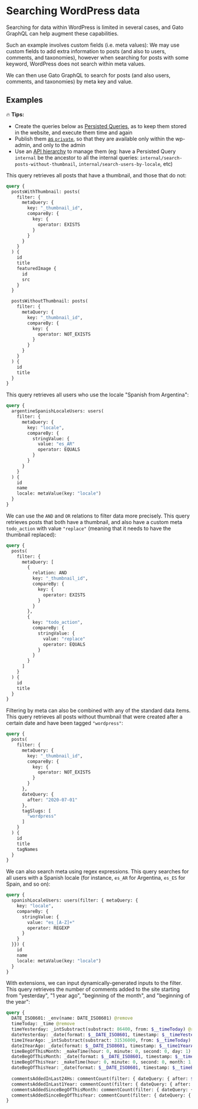 # Searching WordPress data

Searching for data within WordPress is limited in several cases, and Gato GraphQL can help augment these capabilities.

Such an example involves custom fields (i.e. meta values): We may use custom fields to add extra information to posts (and also to users, comments, and taxonomies), however when searching for posts with some keyword, WordPress does not search within meta values.

We can then use Gato GraphQL to search for posts (and also users, comments, and taxonomies) by meta key and value.

## Examples

<div class="doc-highlight" markdown=1>

🔥 **Tips:**

- Create the queries below as [Persisted Queries](https://gatographql.com/guides/use/creating-a-persisted-query/), as to keep them stored in the website, and execute them time and again
- Publish them [as `private`](https://gatographql.com/guides/special-features/public-private-and-password-protected-endpoints/), so that they are available only within the wp-admin, and only to the admin
- Use an [API hierarchy](https://gatographql.com/guides/use/creating-an-api-hierarchy/) to manage them (eg: have a Persisted Query `internal` be the ancestor to all the internal queries: `internal/search-posts-without-thumbnail`, `internal/search-users-by-locale`, etc)

</div>

This query retrieves all posts that have a thumbnail, and those that do not:

```graphql
query {
  postsWithThumbnail: posts(
    filter: {
      metaQuery: {
        key: "_thumbnail_id",
        compareBy: {
          key: {
            operator: EXISTS
          }
        }
      }
    }
  ) {
    id
    title
    featuredImage {
      id
      src
    }
  }

  postsWithoutThumbnail: posts(
    filter: {
      metaQuery: {
        key: "_thumbnail_id",
        compareBy: {
          key: {
            operator: NOT_EXISTS
          }
        }
      }
    }
  ) {
    id
    title
  }
}
```

This query retrieves all users who use the locale "Spanish from Argentina":

```graphql
query {
  argentineSpanishLocaleUsers: users(
    filter: {
      metaQuery: {
        key: "locale",
        compareBy: {
          stringValue: {
            value: "es_AR"
            operator: EQUALS
          }
        }
      }
    }
  ) {
    id
    name
    locale: metaValue(key: "locale")
  }
}
```

We can use the `AND` and `OR` relations to filter data more precisely. This query retrieves posts that both have a thumbnail, and also have a custom meta `todo_action` with value `"replace"` (meaning that it needs to have the thumbnail replaced):

```graphql
query {
  posts(
    filter: {
      metaQuery: [
        {
          relation: AND
          key: "_thumbnail_id",
          compareBy: {
            key: {
              operator: EXISTS
            }
          }
        },
        {
          key: "todo_action",
          compareBy: {
            stringValue: {
              value: "replace"
              operator: EQUALS
            }
          }
        }
      ]
    }
  ) {
    id
    title
  }
}
```

Filtering by meta can also be combined with any of the standard data items. This query retrieves all posts without thumbnail that were created after a certain date and have been tagged `"wordpress"`:

```graphql
query {
  posts(
    filter: {
      metaQuery: {
        key: "_thumbnail_id",
        compareBy: {
          key: {
            operator: NOT_EXISTS
          }
        }
      },
      dateQuery: {
        after: "2020-07-01"
      },
      tagSlugs: [
        "wordpress"
      ]
    }
  ) {
    id
    title
    tagNames
  }
}
```

We can also search meta using regex expressions. This query searches for all users with a Spanish locale (for instance, `es_AR` for Argentina, `es_ES` for Spain, and so on):

```graphql
query {
  spanishLocaleUsers: users(filter: { metaQuery: {
    key: "locale",
    compareBy: {
      stringValue: {
        value: "es_[A-Z]+"
        operator: REGEXP
      }
    }
  }}) {
    id
    name
    locale: metaValue(key: "locale")
  }
}
```

With extensions, we can input dynamically-generated inputs to the filter. This query retrieves the number of comments added to the site starting from "yesterday", "1 year ago", "beginning of the month", and "beginning of the year":

```graphql
query {
  DATE_ISO8601: _env(name: DATE_ISO8601) @remove
  timeToday: _time @remove  
  timeYesterday: _intSubstract(substract: 86400, from: $__timeToday) @remove
  dateYesterday: _date(format: $__DATE_ISO8601, timestamp: $__timeYesterday) @remove  
  time1YearAgo: _intSubstract(substract: 31536000, from: $__timeToday) @remove
  date1YearAgo: _date(format: $__DATE_ISO8601, timestamp: $__time1YearAgo) @remove
  timeBegOfThisMonth: _makeTime(hour: 0, minute: 0, second: 0, day: 1) @remove
  dateBegOfThisMonth: _date(format: $__DATE_ISO8601, timestamp: $__timeBegOfThisMonth) @remove
  timeBegOfThisYear: _makeTime(hour: 0, minute: 0, second: 0, month: 1, day: 1) @remove
  dateBegOfThisYear: _date(format: $__DATE_ISO8601, timestamp: $__timeBegOfThisYear) @remove
  
  commentsAddedInLast24Hs: commentCount(filter: { dateQuery: { after: $__dateYesterday } } )  
  commentsAddedInLast1Year: commentCount(filter: { dateQuery: { after: $__date1YearAgo } } )  
  commentsAddedSinceBegOfThisMonth: commentCount(filter: { dateQuery: { after: $__dateBegOfThisMonth } } )  
  commentsAddedSinceBegOfThisYear: commentCount(filter: { dateQuery: { after: $__dateBegOfThisYear } } )
}
```
